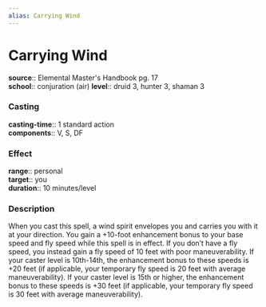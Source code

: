 ```yaml
---
alias: Carrying Wind
---
```


# Carrying Wind 

**source**:: Elemental Master's Handbook pg. 17  
**school**:: conjuration (air)
**level**:: druid 3, hunter 3, shaman 3

### Casting 

**casting-time**:: 1 standard action  
**components**:: V, S, DF

### Effect 

**range**:: personal  
**target**:: you  
**duration**:: 10 minutes/level

### Description 

When you cast this spell, a wind spirit envelopes you and carries you with it at your direction. You gain a +10-foot enhancement bonus to your base speed and fly speed while this spell is in effect. If you don’t have a fly speed, you instead gain a fly speed of 10 feet with poor maneuverability. If your caster level is 10th-14th, the enhancement bonus to these speeds is +20 feet (if applicable, your temporary fly speed is 20 feet with average maneuverability). If your caster level is 15th or higher, the enhancement bonus to these speeds is +30 feet (if applicable, your temporary fly speed is 30 feet with average maneuverability).

